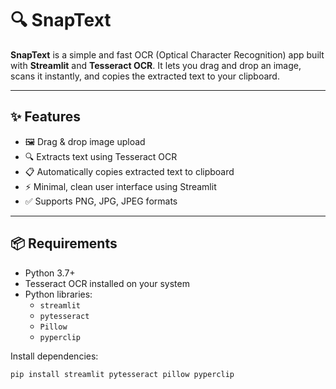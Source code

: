 # 🔍 SnapText

**SnapText** is a simple and fast OCR (Optical Character Recognition) app built with **Streamlit** and **Tesseract OCR**. It lets you drag and drop an image, scans it instantly, and copies the extracted text to your clipboard.

---

## ✨ Features

- 🖼 Drag & drop image upload
- 🔍 Extracts text using Tesseract OCR
- 📋 Automatically copies extracted text to clipboard
- ⚡ Minimal, clean user interface using Streamlit
- ✅ Supports PNG, JPG, JPEG formats

---

## 📦 Requirements

- Python 3.7+
- Tesseract OCR installed on your system
- Python libraries:
  - `streamlit`
  - `pytesseract`
  - `Pillow`
  - `pyperclip`

Install dependencies:

```bash
pip install streamlit pytesseract pillow pyperclip
